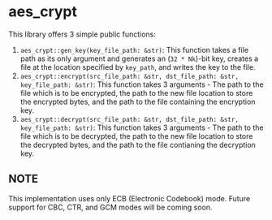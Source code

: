 # aes_crypt
This library offers 3 simple public functions:
1. `aes_crypt::gen_key(key_file_path: &str)`: This function takes a file path as its only argument and generates an (`32 * Nk`)-bit key, creates a file at the location specified by `key_path`, and writes the key to the file.
2. `aes_crypt::encrypt(src_file_path: &str, dst_file_path: &str, key_file_path: &str)`: This function takes 3 arguments - The path to the file which is to be encrypted, the path to the new file location to store the encrypted bytes, and the path to the file containing the encryption key.
3. `aes_crypt::decrypt(src_file_path: &str, dst_file_path: &str, key_file_path: &str)`: This function takes 3 arguments - The path to the file which is to be decrypted, the path to the new file location to store the decrypted bytes, and the path to the file contianing the decryption key.  

## NOTE
This implementation uses only ECB (Electronic Codebook) mode. Future support for CBC, CTR, and GCM modes will be coming soon.
